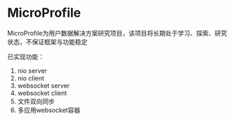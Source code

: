 # MicroProfile
MicroProfile为用户数据解决方案研究项目，该项目将长期处于学习、探索、研究状态，不保证框架与功能稳定

已实现功能：
1. nio server
1. nio client
1. websocket server
1. websocket client
1. 文件双向同步
1. 多应用websocket容器